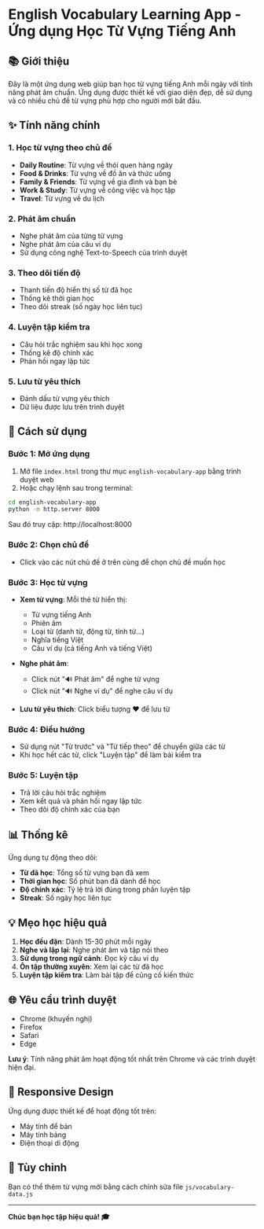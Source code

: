# English Vocabulary Learning App - Ứng dụng Học Từ Vựng Tiếng Anh

## 📚 Giới thiệu
Đây là một ứng dụng web giúp bạn học từ vựng tiếng Anh mỗi ngày với tính năng phát âm chuẩn. Ứng dụng được thiết kế với giao diện đẹp, dễ sử dụng và có nhiều chủ đề từ vựng phù hợp cho người mới bắt đầu.

## ✨ Tính năng chính

### 1. **Học từ vựng theo chủ đề**
- **Daily Routine**: Từ vựng về thói quen hàng ngày
- **Food & Drinks**: Từ vựng về đồ ăn và thức uống
- **Family & Friends**: Từ vựng về gia đình và bạn bè
- **Work & Study**: Từ vựng về công việc và học tập
- **Travel**: Từ vựng về du lịch

### 2. **Phát âm chuẩn**
- Nghe phát âm của từng từ vựng
- Nghe phát âm của câu ví dụ
- Sử dụng công nghệ Text-to-Speech của trình duyệt

### 3. **Theo dõi tiến độ**
- Thanh tiến độ hiển thị số từ đã học
- Thống kê thời gian học
- Theo dõi streak (số ngày học liên tục)

### 4. **Luyện tập kiểm tra**
- Câu hỏi trắc nghiệm sau khi học xong
- Thống kê độ chính xác
- Phản hồi ngay lập tức

### 5. **Lưu từ yêu thích**
- Đánh dấu từ vựng yêu thích
- Dữ liệu được lưu trên trình duyệt

## 🚀 Cách sử dụng

### Bước 1: Mở ứng dụng
1. Mở file `index.html` trong thư mục `english-vocabulary-app` bằng trình duyệt web
2. Hoặc chạy lệnh sau trong terminal:
```bash
cd english-vocabulary-app
python -m http.server 8000
```
Sau đó truy cập: http://localhost:8000

### Bước 2: Chọn chủ đề
- Click vào các nút chủ đề ở trên cùng để chọn chủ đề muốn học

### Bước 3: Học từ vựng
- **Xem từ vựng**: Mỗi thẻ từ hiển thị:
  - Từ vựng tiếng Anh
  - Phiên âm
  - Loại từ (danh từ, động từ, tính từ...)
  - Nghĩa tiếng Việt
  - Câu ví dụ (cả tiếng Anh và tiếng Việt)

- **Nghe phát âm**: 
  - Click nút "🔊 Phát âm" để nghe từ vựng
  - Click nút "🔊 Nghe ví dụ" để nghe câu ví dụ

- **Lưu từ yêu thích**: Click biểu tượng ❤️ để lưu từ

### Bước 4: Điều hướng
- Sử dụng nút "Từ trước" và "Từ tiếp theo" để chuyển giữa các từ
- Khi học hết các từ, click "Luyện tập" để làm bài kiểm tra

### Bước 5: Luyện tập
- Trả lời câu hỏi trắc nghiệm
- Xem kết quả và phản hồi ngay lập tức
- Theo dõi độ chính xác của bạn

## 📊 Thống kê
Ứng dụng tự động theo dõi:
- **Từ đã học**: Tổng số từ vựng bạn đã xem
- **Thời gian học**: Số phút bạn đã dành để học
- **Độ chính xác**: Tỷ lệ trả lời đúng trong phần luyện tập
- **Streak**: Số ngày học liên tục

## 💡 Mẹo học hiệu quả
1. **Học đều đặn**: Dành 15-30 phút mỗi ngày
2. **Nghe và lặp lại**: Nghe phát âm và tập nói theo
3. **Sử dụng trong ngữ cảnh**: Đọc kỹ câu ví dụ
4. **Ôn tập thường xuyên**: Xem lại các từ đã học
5. **Luyện tập kiểm tra**: Làm bài tập để củng cố kiến thức

## 🌐 Yêu cầu trình duyệt
- Chrome (khuyến nghị)
- Firefox
- Safari
- Edge

**Lưu ý**: Tính năng phát âm hoạt động tốt nhất trên Chrome và các trình duyệt hiện đại.

## 📱 Responsive Design
Ứng dụng được thiết kế để hoạt động tốt trên:
- Máy tính để bàn
- Máy tính bảng
- Điện thoại di động

## 🔧 Tùy chỉnh
Bạn có thể thêm từ vựng mới bằng cách chỉnh sửa file `js/vocabulary-data.js`

---

**Chúc bạn học tập hiệu quả! 🎓**